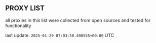 ## PROXY LIST

all proxies in this list were collected from open sources and tested for functionality

last update: `2025-01-29 07:03:58.498555+00:00` UTC